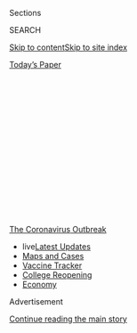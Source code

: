 <div id="app">

<div>

<div>

<div>

<div class="NYTAppHideMasthead css-1q2w90k e1suatyy0">

<div class="section css-ui9rw0 e1suatyy2">

<div class="css-eph4ug er09x8g0">

<div class="css-6n7j50">

</div>

<span class="css-1dv1kvn">Sections</span>

<div class="css-10488qs">

<span class="css-1dv1kvn">SEARCH</span>

</div>

[Skip to content](#site-content)[Skip to site
index](#site-index)

</div>

<div class="css-10698na e1huz5gh0">

</div>

</div>

<div id="masthead-bar-one" class="section hasLinks css-15hmgas e1csuq9d3">

<div class="css-uqyvli e1csuq9d0">

</div>

<div class="css-1uqjmks e1csuq9d1">

</div>

<div class="css-9e9ivx">

[](https://myaccount.nytimes.com/auth/login?response_type=cookie&client_id=vi)

</div>

<div class="css-1bvtpon e1csuq9d2">

[Today’s
Paper](https://www.nytimes.com/section/todayspaper)

</div>

</div>

</div>

</div>

<div data-aria-hidden="false">

<div id="site-content" data-role="main">

<div>

<div class="css-1aor85t" style="opacity:0.000000001;z-index:-1;visibility:hidden">

<div class="css-1hqnpie">

<div class="css-epjblv">

<span class="css-17xtcya">[The
Upshot](/section/upshot)</span><span class="css-x15j1o">|</span><span class="css-fwqvlz">A
Hospital Forgot to Bill Her Coronavirus Test. It Cost Her
$1,980.</span>

</div>

<div class="css-k008qs">

<div class="css-1iwv8en">

<span class="css-18z7m18"></span>

<div>

</div>

</div>

<span class="css-1n6z4y">https://nyti.ms/3i7ADZL</span>

<div class="css-1705lsu">

<div class="css-4xjgmj">

<div class="css-4skfbu" data-role="toolbar" data-aria-label="Social Media Share buttons, Save button, and Comments Panel with current comment count" data-testid="share-tools">

  - 
  - 
  - 
  - 
    
    <div class="css-6n7j50">
    
    </div>

  - 
  - 

</div>

</div>

</div>

</div>

</div>

</div>

<div id="NYT_TOP_BANNER_REGION" class="css-13pd83m">

<div>

<div id="styln-prism-menu-1592847958612" class="section interactive-content interactive-size-medium css-1edisqu">

<div class="css-17ih8de interactive-body">

<div id="scroll-container" class="css-1gj85ro">

[<span class="styln-title-wrap"><span class="css-1pje3qr">The
Coronavirus</span><span class="css-1pje3qr">
Outbreak</span></span>](https://www.nytimes.com/news-event/coronavirus?action=click&pgtype=Article&state=default&region=TOP_BANNER&context=storylines_menu)

  - <span class="css-kqxiym" data-emphasize="true">live</span>[Latest
    Updates](https://www.nytimes.com/2020/08/04/world/coronavirus-cases.html?action=click&pgtype=Article&state=default&region=TOP_BANNER&context=storylines_menu)
  - [Maps and
    Cases](https://www.nytimes.com/interactive/2020/us/coronavirus-us-cases.html?action=click&pgtype=Article&state=default&region=TOP_BANNER&context=storylines_menu)
  - [Vaccine
    Tracker](https://www.nytimes.com/interactive/2020/science/coronavirus-vaccine-tracker.html?action=click&pgtype=Article&state=default&region=TOP_BANNER&context=storylines_menu)
  - [College
    Reopening](https://www.nytimes.com/2020/08/02/us/covid-college-reopening.html?action=click&pgtype=Article&state=default&region=TOP_BANNER&context=storylines_menu)
  - [Economy](https://www.nytimes.com/live/2020/08/04/business/stock-market-today-coronavirus?action=click&pgtype=Article&state=default&region=TOP_BANNER&context=storylines_menu)

</div>

</div>

</div>

</div>

</div>

<div id="top-wrapper" class="css-1sy8kpn">

<div id="top-slug" class="css-l9onyx">

Advertisement

</div>

[Continue reading the main
story](#after-top)

<div class="ad top-wrapper" style="text-align:center;height:100%;display:block;min-height:250px">

<div id="top" class="place-ad" data-position="top" data-size-key="top">

</div>

</div>

<div id="after-top">

</div>

</div>

<div>

<div class="css-v5btjw etb61u70">

<div class="css-h03alg etb61u71">

Upshot

</div>

</div>

<div id="sponsor-wrapper" class="css-1hyfx7x">

<div id="sponsor-slug" class="css-19vbshk">

Supported by

</div>

[Continue reading the main
story](#after-sponsor)

<div id="sponsor" class="ad sponsor-wrapper" style="text-align:center;height:100%;display:block">

</div>

<div id="after-sponsor">

</div>

</div>

<div class="css-186x18t">

</div>

<div class="css-1vkm6nb ehdk2mb0">

# A Hospital Forgot to Bill Her Coronavirus Test. It Cost Her $1,980.

</div>

Send us your medical bills. We’ll use them to investigate hospital and
doctor billing practices.

<div class="css-79elbk" data-testid="photoviewer-wrapper">

<div class="css-z3e15g" data-testid="photoviewer-wrapper-hidden">

</div>

<div class="css-1a48zt4 ehw59r15" data-testid="photoviewer-children">

![<span class="css-16f3y1r e13ogyst0" data-aria-hidden="true">Debbie
Krebs felt sick in March and went for a coronavirus test. She tested
negative, but then the test was omitted from her medical bill, resulting
in a major price
difference.</span><span class="css-cnj6d5 e1z0qqy90" itemprop="copyrightHolder"><span class="css-1ly73wi e1tej78p0">Credit...</span><span><span>September
Dawn Bottoms/The New York
Times</span></span></span>](https://static01.nyt.com/images/2020/08/03/business/03up-virus-bills/03up-virus-bills-articleLarge-v2.jpg?quality=75&auto=webp&disable=upscale)

</div>

</div>

<div class="css-18e8msd">

<div class="css-vp77d3 epjyd6m0">

<div class="css-1baulvz">

By [<span class="css-1baulvz last-byline" itemprop="name">Sarah
Kliff</span>](https://www.nytimes.com/by/sarah-kliff)

</div>

</div>

  - 
    
    <div class="css-ld3wwf e16638kd2">
    
    Aug. 3,
    2020
    
    </div>

  - 
    
    <div class="css-4xjgmj">
    
    <div class="css-d8bdto" data-role="toolbar" data-aria-label="Social Media Share buttons, Save button, and Comments Panel with current comment count" data-testid="share-tools">
    
      - 
      - 
      - 
      - 
        
        <div class="css-6n7j50">
        
        </div>
    
      - 
      - 
    
    </div>
    
    </div>

</div>

</div>

<div class="section meteredContent css-1r7ky0e" name="articleBody" itemprop="articleBody">

<div class="css-1fanzo5 StoryBodyCompanionColumn">

<div class="css-53u6y8">

*The New York Times is investigating the costs associated with testing
and treatment for the coronavirus and how the pandemic is changing
health care in America. You can read more about the project and*
[*submit your medical bills
here*](https://www.nytimes.com/2020/08/03/reader-center/coronavirus-medical-bills.html)*.*

When Debbie Krebs got the bill for a March emergency room visit, she
immediately noticed something was missing: her coronavirus test.

Ms. Krebs, a lawyer who focuses on insurance issues, had gone to the
Valley Hospital in Ridgewood, N.J., with lung pain and a cough. A doctor
ran tests and scans to rule out other diseases before swabbing her nose.
A week later, the medical laboratory called, telling her it was
negative.

Ms. Krebs had a clear memory of the experience, particularly the doctor
saying the coronavirus test would make her feel as if she had to sneeze.
She wondered whether the doctor could have lied about performing the
test, or if her swab could have gone missing. (But if so, why had the
laboratory called her with results?)

</div>

</div>

<div class="css-1fanzo5 StoryBodyCompanionColumn">

<div class="css-53u6y8">

The absence of the coronavirus test made a big price difference.
Insurers, Ms. Krebs had heard, were not charging patients for visits
meant to diagnose coronavirus. Without the test, Ms. Krebs didn’t
qualify for that protection and owed $1,980. She called the hospital to
explain the situation but immediately ran into roadblocks.

“When I called the hospital, they said, ‘You did not get a coronavirus
test,’” she said. “I told them I absolutely did.”

Across the country, Americans like Ms. Krebs are receiving surprise
bills for care connected with coronavirus. Tests can cost between [$199
and
$6,408](https://www.nytimes.com/2020/06/29/upshot/coronavirus-tests-unpredictable-prices.html)
at the same location. A coming wave of treatment bills could be hundreds
of multiples higher, especially for those who receive intensive care or
have [symptoms that linger for
months](https://www.nytimes.com/2020/07/01/health/coronavirus-recovery-survivors.html).
Services that patients expect to be covered [often
aren’t](https://khn.org/news/bill-of-the-month-covid19-tests-are-free-except-when-theyre-not/).

This patchwork of medical billing is one reason we’re starting something
new today: soliciting your medical bills. We’re asking you to [send us
copies](https://www.nytimes.com/2020/08/03/reader-center/coronavirus-medical-bills.html)
of your bills for coronavirus testing and treatment, so we can
understand what costs look like across the country. We want to know how
patients are managing their medical bills in the midst of a pandemic.
This is part of our larger effort to understand how the pandemic is
reshaping American health
care.

</div>

</div>

<div id="cc-part-one-testing" class="section interactive-content interactive-size-scoop css-174j8de" data-id="100000007262565">

<div class="css-17ih8de interactive-body" data-sourceid="100000007262565">

<div id="formpreview" data-host="www.nytimes.com" data-formdata="{&quot;name&quot;:&quot;cc-part-one-testing&quot;,&quot;headline&quot;:&quot;cc-part-one-testing&quot;,&quot;slug&quot;:&quot;cc-part-one-testing&quot;,&quot;fields&quot;:[{&quot;textArea&quot;:&quot;&quot;,&quot;rows&quot;:10,&quot;lengthUnit&quot;:&quot;&quot;,&quot;isRequired&quot;:true,&quot;readOnly&quot;:false,&quot;helperText&quot;:&quot;&quot;,&quot;deletable&quot;:true,&quot;fieldType&quot;:&quot;TextAreaField&quot;,&quot;_id&quot;:&quot;5f219b630280c6001000065b&quot;,&quot;primaryText&quot;:&quot;Has your experience with health care changed since the start of the pandemic? If so, how?&quot;,&quot;secondaryText&quot;:&quot;For instance, have you incurred extra fees at your doctor&#39;s office? Or has your health care provider closed?&quot;,&quot;attributeSlug&quot;:&quot;f5f219b630280c6001000065b_text&quot;,&quot;id&quot;:&quot;5f219b630280c6001000065b&quot;,&quot;isNew&quot;:false},{&quot;isRequired&quot;:true,&quot;readOnly&quot;:false,&quot;helperText&quot;:&quot;Name field is required for all forms because of data governance regulations.&quot;,&quot;deletable&quot;:false,&quot;fieldType&quot;:&quot;IdentityTextField&quot;,&quot;_id&quot;:&quot;5f219b630280c6001000065c&quot;,&quot;primaryText&quot;:&quot;What is your name?&quot;,&quot;secondaryText&quot;:&quot;Full name preferred&quot;,&quot;attributeSlug&quot;:&quot;f5f219b630280c6001000065c_identity&quot;,&quot;id&quot;:&quot;5f219b630280c6001000065c&quot;,&quot;isNew&quot;:false},{&quot;isRequired&quot;:true,&quot;readOnly&quot;:false,&quot;helperText&quot;:&quot;Email field is required for all forms because of data governance regulations.&quot;,&quot;deletable&quot;:false,&quot;fieldType&quot;:&quot;EmailField&quot;,&quot;_id&quot;:&quot;5f219b630280c6001000065d&quot;,&quot;primaryText&quot;:&quot;What is your email?&quot;,&quot;attributeSlug&quot;:&quot;email_identity&quot;,&quot;id&quot;:&quot;5f219b630280c6001000065d&quot;,&quot;isNew&quot;:false},{&quot;isRequired&quot;:true,&quot;readOnly&quot;:false,&quot;helperText&quot;:&quot;&quot;,&quot;deletable&quot;:true,&quot;fieldType&quot;:&quot;LocationField&quot;,&quot;_id&quot;:&quot;5f219b630280c6001000065e&quot;,&quot;primaryText&quot;:&quot;Where do you live?&quot;,&quot;attributeSlug&quot;:&quot;f5f219b630280c6001000065e_location&quot;,&quot;id&quot;:&quot;5f219b630280c6001000065e&quot;,&quot;isNew&quot;:false},{&quot;text&quot;:&quot;Continue&quot;,&quot;isRequired&quot;:false,&quot;readOnly&quot;:false,&quot;helperText&quot;:&quot;&quot;,&quot;deletable&quot;:true,&quot;fieldType&quot;:&quot;CurtainField&quot;,&quot;_id&quot;:&quot;5f21bebbfd78280010ff91e4&quot;,&quot;primaryText&quot;:&quot;&quot;,&quot;secondaryText&quot;:&quot;&quot;,&quot;attributeSlug&quot;:&quot;f5f21bebbfd78280010ff91e4_text&quot;,&quot;id&quot;:&quot;5f21bebbfd78280010ff91e4&quot;,&quot;isNew&quot;:false}],&quot;fieldOrder&quot;:[&quot;5f219b630280c6001000065b&quot;,&quot;5f21bebbfd78280010ff91e4&quot;,&quot;5f219b630280c6001000065c&quot;,&quot;5f219b630280c6001000065d&quot;,&quot;5f219b630280c6001000065e&quot;],&quot;isOpen&quot;:true,&quot;sourcepoolOptin&quot;:false,&quot;documentUploadsEnabled&quot;:false,&quot;closedMessage&quot;:&quot;Sorry, but this form is no longer accepting submissions.&quot;,&quot;thanksMessage&quot;:&quot;Thank you for your submission.&quot;,&quot;suppressHed&quot;:[],&quot;newsletterSignupEnabled&quot;:false,&quot;mediaExportEnabled&quot;:false,&quot;mediaExportSlug&quot;:&quot;attribute&quot;}">

</div>

</div>

</div>

<div class="css-1fanzo5 StoryBodyCompanionColumn">

<div class="css-53u6y8">

American medical billing is unlike that of any other developed country.
The government does not regulate health care prices, but instead lets
insurers and hospitals negotiate fees. Those deliberations happen in
secret, and patients often do not learn the cost of their care until a
bill shows up in the mail.

</div>

</div>

<div class="css-1fanzo5 StoryBodyCompanionColumn">

<div class="css-53u6y8">

Sometimes, insurers give reporters a peek at their data. That’s how I
learned that a laboratory in Texas had charged
[$2,315](https://www.nytimes.com/2020/06/16/upshot/coronavirus-test-cost-varies-widely.html)
for individual coronavirus tests. But more often, they keep that
information confidential, which is why we need readers’ bills and
explanation-of-benefit documents for any care related to
coronavirus.

<div id="NYT_MAIN_CONTENT_1_REGION" class="css-9tf9ac">

<div>

<div id="styln-covid-updates-world" class="section interactive-content interactive-size-medium css-1ftcdic">

<div class="css-17ih8de interactive-body">

<div id="styln-briefing-block" data-asset-id="QXJ0aWNsZTpueXQ6Ly9hcnRpY2xlLzNhNGMwYWI5LWIwY2QtNWQwOS1hZTgwLTdjMGU3ZTA1OWQ2OA==">

<div class="briefing-block-header-section">

# [Latest Updates: Global Coronavirus Outbreak](https://www.nytimes.com/2020/08/04/world/coronavirus-cases.html?action=click&pgtype=Article&state=default&region=MAIN_CONTENT_1&context=storylines_live_updates)

<div class="briefing-block-ts">

Updated 2020-08-05T07:58:24.076Z

</div>

</div>

  - [As talks drag on, McConnell signals openness to jobless aid
    extension, and negotiators agree on a
    deadline.](https://www.nytimes.com/2020/08/04/world/coronavirus-cases.html?action=click&pgtype=Article&state=default&region=MAIN_CONTENT_1&context=storylines_live_updates#link-762df92)
  - [Novavax sees encouraging results from two studies of its
    experimental
    vaccine.](https://www.nytimes.com/2020/08/04/world/coronavirus-cases.html?action=click&pgtype=Article&state=default&region=MAIN_CONTENT_1&context=storylines_live_updates#link-1228a480)
  - [Mississippians must now wear masks in public, governor
    says.](https://www.nytimes.com/2020/08/04/world/coronavirus-cases.html?action=click&pgtype=Article&state=default&region=MAIN_CONTENT_1&context=storylines_live_updates#link-794484ed)

<div class="briefing-block-footer">

<div class="briefing-block-footer-meta">

[See more
updates](https://www.nytimes.com/2020/08/04/world/coronavirus-cases.html?action=click&pgtype=Article&state=default&region=MAIN_CONTENT_1&context=storylines_live_updates)

</div>

<div class="briefing-block-briefinglinks">

<span>More live coverage:</span>
[Markets](https://www.nytimes.com/live/2020/08/04/business/stock-market-today-coronavirus?action=click&pgtype=Article&state=default&region=MAIN_CONTENT_1&context=storylines_live_updates)

</div>

</div>

</div>

</div>

</div>

</div>

</div>

Readers’ bills have already shown that surprise medical bills for
coronavirus have been in the United States nearly as long as the disease
itself.

In late February, an American man and his 3-year-old daughter were hit
with medical bills totaling thousands of dollars for care received
during a government-mandated quarantine. This was only weeks after
Washington State announced the country’s first known case.

“I assumed it was all being paid for,” Frank Wucinski, the patient, said
at the time. “We didn’t have a choice. When the bills showed up, it was
just a pit in my stomach, like, ‘How do I pay for this?’”

The federal government has since resolved to give Americans special
protections against outlandish medical bills. Congress enacted new rules
to make the tests a rare oasis within the American health care system —
the price had to be public; and co-payments, deductibles or other
charges weren’t allowed.

Or at least, Congress tried to. The experiences of patients who had or
suspected they might have Covid-19 show how hard it is to write
different billing rules for a tiny sliver of the country’s $3 trillion
in health spending. Numerous doctor’s offices and hospitals do not post
the cash prices for their coronavirus tests, despite the federal
requirement to do so. Some patients have encountered unwarranted
co-payments as doctors and hospitals have stuck to their regular billing
habits. Others have failed to qualify for the protections because they
[did not receive a coronavirus
test](https://khn.org/news/bill-of-the-month-covid19-tests-are-free-except-when-theyre-not/)
as part of their care — or, in the case of Ms. Krebs, had it left off
the bill.

</div>

</div>

<div class="css-1fanzo5 StoryBodyCompanionColumn">

<div class="css-53u6y8">

Aside from mandating that Covid-19 tests cost the patient nothing, there
are no new rules to protect insured Americans from coronavirus treatment
bills. Health policy experts worry that even those with good insurance
could end up facing high costs. One outcome they envision: A patient
goes to an in-network hospital for coronavirus treatment, but that
hospital is overwhelmed and has no beds left. The patient is transferred
to an out-of-network hospital, and gets significant bills as a result.

“Our system is so complicated,” said Karen Pollitz, a senior fellow at
the Kaiser Family Foundation. “If things aren’t exactly right or weren’t
coded correctly, you get thrown into the blizzard.”

The protections that do exist are based on the receipt of something that
can be in short supply: a coronavirus test. If doctors can’t obtain a
test and turn to other diagnostic methods — testing for other diseases,
for example — the patient will have to cover the visit’s cost.

The Trump administration has also set aside an undisclosed sum to pay
for uninsured Americans’ testing and treatment, a program that has
become increasingly important as millions [have lost
coverage](https://www.nytimes.com/2020/07/13/us/politics/coronavirus-health-insurance-trump.html)
in the economic downturn. So far, that fund has paid out [$348
million](https://data.cdc.gov/Administrative/Claims-Reimbursement-to-Health-Care-Providers-and-/rksx-33p3)
to providers, but it is unknown how much money remains or what happens
when it runs out.

Billing challenges have persisted, despite these new rules and programs.
Many stem from the decision by legislators to condition aid on receipt
of a test.

Dr. Kao-Ping Chua, a pediatrician in Michigan, [started running into
problems](https://www.healthaffairs.org/do/10.1377/hblog20200413.783118/full/)
in March when he had patients with coronavirus-like symptoms seeking
tests. His health system, like many others, required patients to undergo
testing for other conditions before coronavirus.

“I had to tell my patients that, if the test I run first comes back
positive and says you have the common cold, you’ll have to pay for it,”
he said. “But if you test negative, that allows you to get the Covid
test, and that waives your cost sharing.”

</div>

</div>

<div class="css-79elbk" data-testid="photoviewer-wrapper">

<div class="css-z3e15g" data-testid="photoviewer-wrapper-hidden">

</div>

<div class="css-1a48zt4 ehw59r15" data-testid="photoviewer-children">

![<span class="css-16f3y1r e13ogyst0" data-aria-hidden="true">Luciano
Aita recalls being told that the emergency room was giving the
coronavirus test only to “critically ill” patients, and he did not
qualify. He was later told he owed
$1,157.</span><span class="css-cnj6d5 e1z0qqy90" itemprop="copyrightHolder"><span class="css-1ly73wi e1tej78p0">Credit...</span><span>Cayce
Clifford for The New York
Times</span></span>](https://static01.nyt.com/images/2020/08/03/business/03up-virus-bills2/merlin_175087872_74a9e78d-f95d-4282-869e-bf4e66a083e4-articleLarge.jpg?quality=75&auto=webp&disable=upscale)

</div>

</div>

<div class="css-1fanzo5 StoryBodyCompanionColumn">

<div class="css-53u6y8">

Luciano Aita, 35, sought treatment in early July at St. Mary’s Medical
Center in San Francisco after his “chest started closing up” and he felt
as if he couldn’t
breathe.

<div id="NYT_MAIN_CONTENT_3_REGION" class="css-9tf9ac">

<div>

<div id="styln-prism-freeform-1594220623585" class="section interactive-content interactive-size-medium css-1ftcdic">

<div class="css-17ih8de interactive-body">

<div id="prism-freeform-block-85410" class="css-19mumt8" data-role="complementary" data-storyline="The Coronavirus Outbreak" data-truncated="true" tabindex="0">

<div class="css-a8d9oz">

<div class="css-eb027h">

[](https://www.nytimes.com/news-event/coronavirus?action=click&pgtype=Article&state=default&region=MAIN_CONTENT_3&context=storylines_faq)

### The Coronavirus Outbreak ›

#### Frequently Asked Questions

Updated August 4, 2020

  - #### I have antibodies. Am I now immune?
    
      - As of right now,[that seems likely, for at least several
        months.](https://www.nytimes.com/2020/07/22/health/covid-antibodies-herd-immunity.html?action=click&pgtype=Article&state=default&region=MAIN_CONTENT_3&context=storylines_faq)
        There have been frightening accounts of people suffering what
        seems to be a second bout of Covid-19. But experts say these
        patients may have a drawn-out course of infection, with the
        virus taking a slow toll weeks to months after initial exposure.
        People infected with the coronavirus typically
        [produce](https://www.nature.com/articles/s41586-020-2456-9)
        immune molecules called antibodies, which are [protective
        proteins made in response to an
        infection](https://www.nytimes.com/2020/05/07/health/coronavirus-antibody-prevalence.html?action=click&pgtype=Article&state=default&region=MAIN_CONTENT_3&context=storylines_faq)[.
        These antibodies
        may](https://www.nytimes.com/2020/05/07/health/coronavirus-antibody-prevalence.html?action=click&pgtype=Article&state=default&region=MAIN_CONTENT_3&context=storylines_faq)
        last in the body [only two to three
        months](https://www.nature.com/articles/s41591-020-0965-6),
        which may seem worrisome, but that’s perfectly normal after an
        acute infection subsides, said Dr. Michael Mina, an immunologist
        at Harvard University. It may be possible to get the coronavirus
        again, but it’s highly unlikely that it would be possible in a
        short window of time from initial infection or make people
        sicker the second time.

  - #### I’m a small-business owner. Can I get relief?
    
      - The [stimulus bills enacted in
        March](https://www.nytimes.com/article/small-business-loans-stimulus-grants-freelancers-coronavirus.html?action=click&pgtype=Article&state=default&region=MAIN_CONTENT_3&context=storylines_faq)
        offer help for the millions of American small businesses. Those
        eligible for aid are businesses and nonprofit organizations with
        fewer than 500 workers, including sole proprietorships,
        independent contractors and freelancers. Some larger companies
        in some industries are also eligible. The help being offered,
        which is being managed by the Small Business Administration,
        includes the Paycheck Protection Program and the Economic Injury
        Disaster Loan program. But lots of folks have [not yet seen
        payouts.](https://www.nytimes.com/interactive/2020/05/07/business/small-business-loans-coronavirus.html?action=click&pgtype=Article&state=default&region=MAIN_CONTENT_3&context=storylines_faq)
        Even those who have received help are confused: The rules are
        draconian, and some are stuck sitting on [money they don’t know
        how to
        use.](https://www.nytimes.com/2020/05/02/business/economy/loans-coronavirus-small-business.html?action=click&pgtype=Article&state=default&region=MAIN_CONTENT_3&context=storylines_faq)
        Many small-business owners are getting less than they expected
        or [not hearing anything at
        all.](https://www.nytimes.com/2020/06/10/business/Small-business-loans-ppp.html?action=click&pgtype=Article&state=default&region=MAIN_CONTENT_3&context=storylines_faq)

  - #### What are my rights if I am worried about going back to work?
    
      - Employers have to provide [a safe
        workplace](https://www.osha.gov/SLTC/covid-19/standards.html)
        with policies that protect everyone equally. [And if one of your
        co-workers tests positive for the coronavirus, the
        C.D.C.](https://www.nytimes.com/article/coronavirus-money-unemployment.html?action=click&pgtype=Article&state=default&region=MAIN_CONTENT_3&context=storylines_faq)
        has said that [employers should tell their
        employees](https://www.cdc.gov/coronavirus/2019-ncov/community/guidance-business-response.html)
        -- without giving you the sick employee’s name -- that they may
        have been exposed to the virus.

  - #### Should I refinance my mortgage?
    
      - [It could be a good
        idea,](https://www.nytimes.com/article/coronavirus-money-unemployment.html?action=click&pgtype=Article&state=default&region=MAIN_CONTENT_3&context=storylines_faq)
        because mortgage rates have [never been
        lower.](https://www.nytimes.com/2020/07/16/business/mortgage-rates-below-3-percent.html?action=click&pgtype=Article&state=default&region=MAIN_CONTENT_3&context=storylines_faq)
        Refinancing requests have pushed mortgage applications to some
        of the highest levels since 2008, so be prepared to get in line.
        But defaults are also up, so if you’re thinking about buying a
        home, be aware that some lenders have tightened their standards.

  - #### What is school going to look like in September?
    
      - It is unlikely that many schools will return to a normal
        schedule this fall, requiring the grind of [online
        learning](https://www.nytimes.com/2020/06/05/us/coronavirus-education-lost-learning.html?action=click&pgtype=Article&state=default&region=MAIN_CONTENT_3&context=storylines_faq),
        [makeshift child
        care](https://www.nytimes.com/2020/05/29/us/coronavirus-child-care-centers.html?action=click&pgtype=Article&state=default&region=MAIN_CONTENT_3&context=storylines_faq)
        and [stunted
        workdays](https://www.nytimes.com/2020/06/03/business/economy/coronavirus-working-women.html?action=click&pgtype=Article&state=default&region=MAIN_CONTENT_3&context=storylines_faq)
        to continue. California’s two largest public school districts —
        Los Angeles and San Diego — said on July 13, that [instruction
        will be remote-only in the
        fall](https://www.nytimes.com/2020/07/13/us/lausd-san-diego-school-reopening.html?action=click&pgtype=Article&state=default&region=MAIN_CONTENT_3&context=storylines_faq),
        citing concerns that surging coronavirus infections in their
        areas pose too dire a risk for students and teachers. Together,
        the two districts enroll some 825,000 students. They are the
        largest in the country so far to abandon plans for even a
        partial physical return to classrooms when they reopen in
        August. For other districts, the solution won’t be an
        all-or-nothing approach. [Many
        systems](https://bioethics.jhu.edu/research-and-outreach/projects/eschool-initiative/school-policy-tracker/),
        including the nation’s largest, New York City, are devising
        [hybrid
        plans](https://www.nytimes.com/2020/06/26/us/coronavirus-schools-reopen-fall.html?action=click&pgtype=Article&state=default&region=MAIN_CONTENT_3&context=storylines_faq)
        that involve spending some days in classrooms and other days
        online. There’s no national policy on this yet, so check with
        your municipal school system regularly to see what is happening
        in your
community.

<div id="styln-survey-component-85410" class="styln-survey-component" data-surveyname="faq" data-surveystoryline="coronavirus">

</div>

</div>

<div class="css-6mllg9">

</div>

<div class="css-pmm6ed">

<span class="css-5gimkt"></span>

</div>

</div>

</div>

</div>

</div>

</div>

</div>

“I was super scared and worried about Covid, since I never had
experienced anything like that before,” he said. A doctor checked his
blood pressure, listened to his lungs and took his temperature — but did
not administer a coronavirus test. He recalls being told that the
emergency room was giving the test only to “critically ill” patients,
and he did not qualify.

Mr. Aita, who lost his job at a record store at the start of the
pandemic and is uninsured, received a document at the end of his visit
estimating he would owe $1,157. If the hospital had tested him for
coronavirus, the federal fund could have covered the visit entirely.

Last week, he received a medical bill for the visit that was only $350.
He initially thought this was good news — that the hospital had dropped
his charge. But when he looked into the issue, he learned this was an
additional charge from the doctor who saw him.

“I understood that if it was related to Covid, it would be taken care
of,” Mr. Aita said. “It’s a pandemic, I’m unemployed, and now I’m
dealing with the stress of this situation.”

A spokesman for Dignity Health, which owns St. Mary’s Medical Center,
said the hospital uses C.D.C. protocols to decide who is tested, but he
declined to comment on Mr. Aita’s case.

</div>

</div>

<div class="css-1fanzo5 StoryBodyCompanionColumn">

<div class="css-53u6y8">

“We have suspended billing patients for their portion of their bill for
the testing and treatment of Covid-19 while we work with insurers and
the government to exhaust financial assistance options for patients,”
Chad Burns, the spokesman, said. Mr. Aita, however, does not appear to
qualify for those protections because he did not receive a test.

As coronavirus spreads and hospitalizations mount, so will the ranks of
those managing unexpected bills.

The Kaiser Family Foundation estimates that a
[fifth](https://www.kff.org/coronavirus-covid-19/issue-brief/potential-costs-of-coronavirus-treatment-for-people-with-employer-coverage/)
of all coronavirus hospitalizations could result in a surprise medical
bill from an out-of-network doctor who became involved in the patient’s
care. The nonpartisan foundation also
[projects](https://www.kff.org/coronavirus-covid-19/issue-brief/five-things-to-know-about-the-cost-of-covid-19-testing-and-treatment/)
that, on average, an American with employer-sponsored coverage would
face $1,300 in costs for a coronavirus hospitalization.

Congressional staffers working on the issue say they’ve come across
cases in which health providers are not following the new rules on
coronavirus billing. The providers are charging patients for services
when they shouldn’t, or not posting their cash prices for testing online
as they are legally required to.

“Billing offices may just be doing what they’re used to — looking at
your card, seeing that it says $30 co-pay and collecting it,” Ms.
Pollitz said. “The person at the front desk may not know you got a test.
The protections aren’t airtight.”

Congress is currently split over how far to go in protecting coronavirus
patients from surprise medical bills. House Democrats have supported
mandating that insurers cover all costs related to treatment as part of
the HEROES Act, a larger stimulus package.

Senate Republicans introduced their stimulus proposal, the HEALS Act,
last week. It does not include a similar mandate.

</div>

</div>

<div class="css-1fanzo5 StoryBodyCompanionColumn">

<div class="css-53u6y8">

In the case of Ms. Krebs, she shared her bill with me after reading
another article I wrote about coronavirus test billing. Together, we
tracked down a record for her coronavirus test to prove that it did
indeed occur.

Two days after I inquired about the case, the Valley Hospital
resubmitted her bill with the coronavirus test included. Her insurer,
Aetna, reprocessed the bill and confirmed that she would no longer be
charged.

“We were trying to come up with extraordinary processes quickly to react
to the many changes placed on all of us, including payer requirements of
coverage,” Josette Portalatin, an assistant vice president at the
hospital, wrote in an email to Ms. Krebs. “We apologize that your lab
Covid test was not on your original claim, but happy to report we
tracked down the issue.”

</div>

</div>

<div>

</div>

</div>

<div>

</div>

<div>

</div>

<div>

</div>

<div>

<div id="bottom-wrapper" class="css-1ede5it">

<div id="bottom-slug" class="css-l9onyx">

Advertisement

</div>

[Continue reading the main
story](#after-bottom)

<div id="bottom" class="ad bottom-wrapper" style="text-align:center;height:100%;display:block;min-height:90px">

</div>

<div id="after-bottom">

</div>

</div>

</div>

</div>

</div>

## Site Index

<div>

</div>

## Site Information Navigation

  - [© <span>2020</span> <span>The New York Times
    Company</span>](https://help.nytimes.com/hc/en-us/articles/115014792127-Copyright-notice)

<!-- end list -->

  - [NYTCo](https://www.nytco.com/)
  - [Contact
    Us](https://help.nytimes.com/hc/en-us/articles/115015385887-Contact-Us)
  - [Work with us](https://www.nytco.com/careers/)
  - [Advertise](https://nytmediakit.com/)
  - [T Brand Studio](http://www.tbrandstudio.com/)
  - [Your Ad
    Choices](https://www.nytimes.com/privacy/cookie-policy#how-do-i-manage-trackers)
  - [Privacy](https://www.nytimes.com/privacy)
  - [Terms of
    Service](https://help.nytimes.com/hc/en-us/articles/115014893428-Terms-of-service)
  - [Terms of
    Sale](https://help.nytimes.com/hc/en-us/articles/115014893968-Terms-of-sale)
  - [Site
    Map](https://spiderbites.nytimes.com)
  - [Help](https://help.nytimes.com/hc/en-us)
  - [Subscriptions](https://www.nytimes.com/subscription?campaignId=37WXW)

</div>

</div>

</div>

</div>
